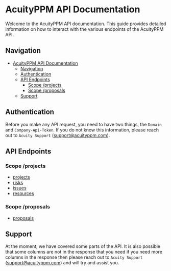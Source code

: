 # AcuityPPM API Documentation

Welcome to the AcuityPPM API documentation. This guide provides detailed information on how to interact with the various endpoints of the AcuityPPM API.

## Navigation

- [AcuityPPM API Documentation](#acuityppm-api-documentation)
	- [Navigation](#navigation)
	- [Authentication](#authentication)
	- [API Endpoints](#api-endpoints)
		- [Scope /projects](#scope-projects)
		- [Scope /proposals](#scope-proposals)
	- [Support](#support)

## Authentication

Before you make any API request, you need to have two things, the `Domain` and `Company-Api-Token`. If you do not know this information, please reach out to `Acuity Support` (support@acuityppm.com).

## API Endpoints

### Scope /projects

- [projects](https://github.com/AcuityPPM/APIs/blob/main/projects.md)
- [risks](https://github.com/AcuityPPM/APIs/blob/main/risks.md)
- [issues](https://github.com/AcuityPPM/APIs/blob/main/issues.md)
- [resources](https://github.com/AcuityPPM/APIs/blob/main/resources.md)

### Scope /proposals

- [proposals](https://github.com/AcuityPPM/APIs/blob/main/proposals.md)

## Support

At the moment, we have covered some parts of the API. It is also possible that some columns are not in the response that you need if you need more columns in the response then please reach out to `Acuity Support` (support@acuityppm.com) and will try and assist you. 
